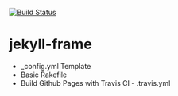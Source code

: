 [![Build Status](https://travis-ci.org/digitalr00ts/jekyll-frame.svg?branch=master)](https://travis-ci.org/digitalr00ts/jekyll-frame)
# jekyll-frame
* _config.yml Template
* Basic Rakefile
* Build Github Pages with Travis CI - .travis.yml
